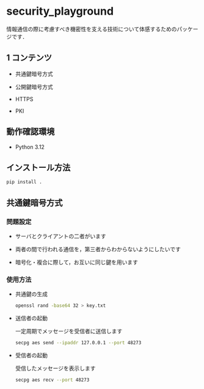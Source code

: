 # security_playground

情報通信の際に考慮すべき機密性を支える技術について体感するためのパッケージです．

## 1 コンテンツ

- 共通鍵暗号方式

- 公開鍵暗号方式

- HTTPS

- PKI

## 動作確認環境

- Python 3.12

## インストール方法

```bash
pip install .
```

## 共通鍵暗号方式

### 問題設定

- サーバとクライアントの二者がいます

- 両者の間で行われる通信を，第三者からわからないようにしたいです

- 暗号化・複合に際して，お互いに同じ鍵を用います

### 使用方法

- 共通鍵の生成

  ```bash
  openssl rand -base64 32 > key.txt
  ```

- 送信者の起動

  一定周期でメッセージを受信者に送信します

  ```bash
  secpg aes send --ipaddr 127.0.0.1 --port 48273
  ```

- 受信者の起動

  受信したメッセージを表示します

  ```bash
  secpg aes recv --port 48273
  ```
